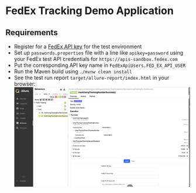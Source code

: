 # FedEx Tracking Demo Application
## Requirements
- Register for a [FedEx API key](https://developer.fedex.com/api/en-us/catalog.html) for the test environment 
- Set up `passwords.properties` file with a line like `apikey=password` using your FedEx test API credentials for `https://apis-sandbox.fedex.com`
- Put the corresponding API key name in `FedExApiUsers.FED_EX_API_USER`
- Run the Maven build using `./mvnw clean install`
- See the test run report `target/allure-report/index.html` in your browser:
  ![Sample Test Report](sample-report.png)